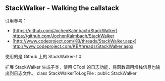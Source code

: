 ## StackWalker - Walking the callstack

引用参考：
* [https://github.com/JochenKalmbach/StackWalker] https://github.com/JochenKalmbach/StackWalker
* [http://www.codeproject.com/KB/threads/StackWalker.aspx] http://www.codeproject.com/KB/threads/StackWalker.aspx


使用的是 Github 上的 StackWalker-1.0

扩展 StackWalker 生成子类，使用 CTool 的日志功能，将函数调用堆栈信息也输出到日志文件。
class StackWalkerToLogFile : public StackWalker



